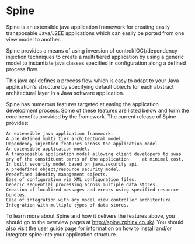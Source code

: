 # Spine
Spine is an extensible java application framework for creating easily transposable Java/J2EE applications which can easily be ported from one view model to another.

Spine provides a means of using inversion of control(IOC)/dependency injection techniques to create a multi tiered application by using a generic model to instantiate java classes specified in configuration along a defined process flow.

This java api defines a process flow which is easy to adapt to your Java application's structure by specifying default objects for each abstract architectural layer in a Java software application. 

 Spine has numerous features targeted at easing the application development process. Some of these features are listed below and form the core benefits provided by the framework. The current release of Spine provides:

    An extensible java application framework.
    A pre defined multi tier architectural model.
    Dependency injection features across the application model.
    An extensible application model.
    A transposable application model allowing client developers to swap any of the constituent parts of the application     at minimal cost.
    In built security model based on java.security api.
    A predefined object/resource security model.
    Predefined identity management objects.
    Ease of configuration via XML configuration files.
    Generic sequential processing across multiple data stores.
    Creation of localized messages and errors using specified resource bundles.
    Ease of integration with any model view controller architecture.
    Integration with multiple types of data stores. 
    
    
To learn more about Spine and how it delivers the features above, you should go to the overview pages at http://spine.zphinx.co.uk/. You should also visit the user guide page for information on how to install and/or integrate spine into your application structure.

    
    
